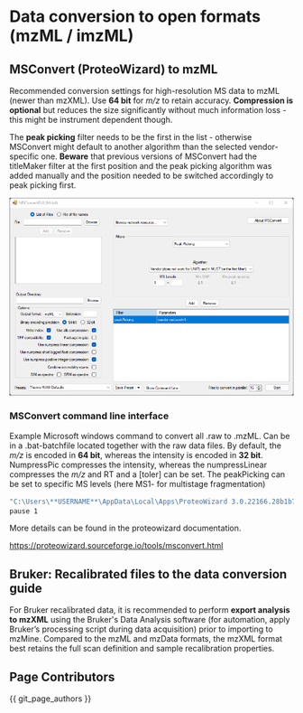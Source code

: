 # Data conversion to open formats (mzML / imzML)

## MSConvert (ProteoWizard) to mzML
Recommended conversion settings for high-resolution MS data to mzML (newer than mzXML). Use **64 bit** for _m/z_ to retain accuracy. 
**Compression is optional** but reduces the size significantly without much information loss - this might be instrument dependent though.

The **peak picking** filter needs to be the first in the list - otherwise MSConvert might default to another algorithm 
than the selected vendor-specific one. **Beware** that previous versions of MSConvert had the titleMaker filter at the 
first position and the peak picking algorithm was added manually and the position needed to be switched accordingly to 
peak picking first.  

![](img/msconvert.png)

### MSConvert command line interface
Example Microsoft windows command to convert all .raw to .mzML. Can be in a .bat-batchfile located together with the raw data files.
By default, the _m/z_ is encoded in **64 bit**, whereas the intensity is encoded in **32 bit**. NumpressPic compresses the intensity, whereas the numpressLinear compresses the _m/z_ and RT and a [toler] can be set. The peakPicking
can be set to specific MS levels (here MS1- for multistage fragmentation)
```bash
"C:\Users\**USERNAME**\AppData\Local\Apps\ProteoWizard 3.0.22166.28b1b7b 64-bit\msconvert.exe" *.raw --filter "peakPicking true 1-" --zlib --numpressPic --numpressLinear -v -o mzml
pause 1
```
More details can be found in the proteowizard documentation. 

https://proteowizard.sourceforge.io/tools/msconvert.html

## Bruker: Recalibrated files to the data conversion guide

For Bruker recalibrated data, it is recommended to perform **export analysis to mzXML** using the Bruker's Data Analysis software (for automation, apply Bruker’s processing script during data acquisition) prior to importing to mzMine. Compared to the mzML and mzData formats, the mzXML format best retains the full scan definition and sample recalibration properties. 


## Page Contributors

{{ git_page_authors }}
